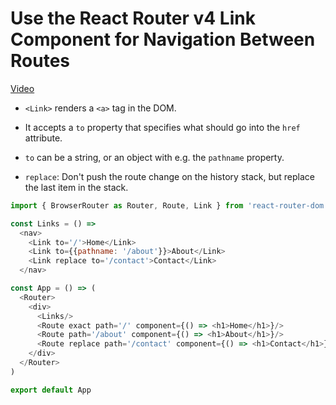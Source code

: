 # Use the React Router v4 Link Component for Navigation Between Routes
[Video](https://egghead.io/lessons/react-use-the-react-router-v4-link-component-for-navigation-between-routes)

- ``<Link>`` renders a ``<a>`` tag in the DOM.

- It accepts a ``to`` property that specifies what should go into the ``href`` attribute.

- ``to`` can be a string, or an object with e.g. the ``pathname`` property.

- ``replace``: Don't push the route change on the history stack, but replace the last item in the stack.

```js
import { BrowserRouter as Router, Route, Link } from 'react-router-dom'

const Links = () =>
  <nav>
    <Link to='/'>Home</Link>
    <Link to={{pathname: '/about'}}>About</Link>
    <Link replace to='/contact'>Contact</Link>
  </nav>

const App = () => (
  <Router>
    <div>
      <Links/>
      <Route exact path='/' component={() => <h1>Home</h1>}/>
      <Route path='/about' component={() => <h1>About</h1>}/>
      <Route replace path='/contact' component={() => <h1>Contact</h1>}/>
    </div>
  </Router>
)

export default App
```
